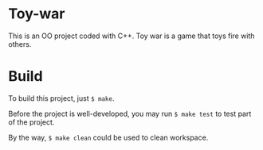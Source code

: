# Toy-war
This is an OO project coded with C++. Toy war is a game that toys fire with others.
# Build
To build this project, just `$ make`.

Before the project is well-developed, you may run `$ make test` to test part of the project.

By the way, `$ make clean` could be used to clean workspace.
